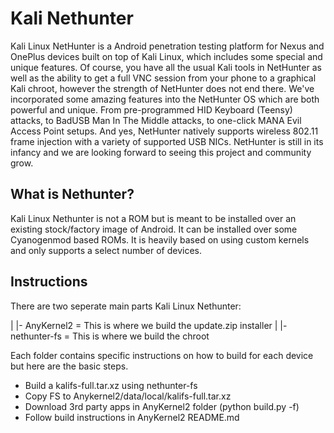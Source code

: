 # Kali Nethunter

Kali Linux NetHunter is a Android penetration testing platform for Nexus and OnePlus devices built on top of Kali Linux, which includes some special and unique features. Of course, you have all the usual Kali tools in NetHunter as well as the ability to get a full VNC session from your phone to a graphical Kali chroot, however the strength of NetHunter does not end there. We've incorporated some amazing features into the NetHunter OS which are both powerful and unique. From pre-programmed HID Keyboard (Teensy) attacks, to BadUSB Man In The Middle attacks, to one-click MANA Evil Access Point setups. And yes, NetHunter natively supports wireless 802.11 frame injection with a variety of supported USB NICs. NetHunter is still in its infancy and we are looking forward to seeing this project and community grow.

## What is Nethunter?

Kali Linux Nethunter is not a ROM but is meant to be installed over an existing stock/factory image of Android.  It can be installed over some Cyanogenmod based ROMs.  It is heavily based on using custom kernels and only supports a select number of devices.

 ## Instructions

 There are two seperate main parts Kali Linux Nethunter:

 |
 |- AnyKernel2 = This is where we build the update.zip installer
 |
 |- nethunter-fs = This is where we build the chroot

 Each folder contains specific instructions on how to build for each device but here are the basic steps.

 * Build a kalifs-full.tar.xz using nethunter-fs
 * Copy FS to Anykernel2/data/local/kalifs-full.tar.xz
 * Download 3rd party apps in AnyKernel2  folder (python build.py -f)
 * Follow build instructions in AnyKernel2 README.md